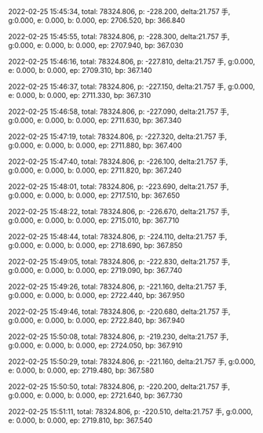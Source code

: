 2022-02-25 15:45:34, total: 78324.806, p: -228.200, delta:21.757 手, g:0.000, e: 0.000, b: 0.000, ep: 2706.520, bp: 366.840

2022-02-25 15:45:55, total: 78324.806, p: -228.300, delta:21.757 手, g:0.000, e: 0.000, b: 0.000, ep: 2707.940, bp: 367.030

2022-02-25 15:46:16, total: 78324.806, p: -227.810, delta:21.757 手, g:0.000, e: 0.000, b: 0.000, ep: 2709.310, bp: 367.140

2022-02-25 15:46:37, total: 78324.806, p: -227.150, delta:21.757 手, g:0.000, e: 0.000, b: 0.000, ep: 2711.330, bp: 367.310

2022-02-25 15:46:58, total: 78324.806, p: -227.090, delta:21.757 手, g:0.000, e: 0.000, b: 0.000, ep: 2711.630, bp: 367.340

2022-02-25 15:47:19, total: 78324.806, p: -227.320, delta:21.757 手, g:0.000, e: 0.000, b: 0.000, ep: 2711.880, bp: 367.400

2022-02-25 15:47:40, total: 78324.806, p: -226.100, delta:21.757 手, g:0.000, e: 0.000, b: 0.000, ep: 2711.820, bp: 367.240

2022-02-25 15:48:01, total: 78324.806, p: -223.690, delta:21.757 手, g:0.000, e: 0.000, b: 0.000, ep: 2717.510, bp: 367.650

2022-02-25 15:48:22, total: 78324.806, p: -226.670, delta:21.757 手, g:0.000, e: 0.000, b: 0.000, ep: 2715.010, bp: 367.710

2022-02-25 15:48:44, total: 78324.806, p: -224.110, delta:21.757 手, g:0.000, e: 0.000, b: 0.000, ep: 2718.690, bp: 367.850

2022-02-25 15:49:05, total: 78324.806, p: -222.830, delta:21.757 手, g:0.000, e: 0.000, b: 0.000, ep: 2719.090, bp: 367.740

2022-02-25 15:49:26, total: 78324.806, p: -221.160, delta:21.757 手, g:0.000, e: 0.000, b: 0.000, ep: 2722.440, bp: 367.950

2022-02-25 15:49:46, total: 78324.806, p: -220.680, delta:21.757 手, g:0.000, e: 0.000, b: 0.000, ep: 2722.840, bp: 367.940

2022-02-25 15:50:08, total: 78324.806, p: -219.230, delta:21.757 手, g:0.000, e: 0.000, b: 0.000, ep: 2724.050, bp: 367.910

2022-02-25 15:50:29, total: 78324.806, p: -221.160, delta:21.757 手, g:0.000, e: 0.000, b: 0.000, ep: 2719.480, bp: 367.580

2022-02-25 15:50:50, total: 78324.806, p: -220.200, delta:21.757 手, g:0.000, e: 0.000, b: 0.000, ep: 2721.640, bp: 367.730

2022-02-25 15:51:11, total: 78324.806, p: -220.510, delta:21.757 手, g:0.000, e: 0.000, b: 0.000, ep: 2719.810, bp: 367.540